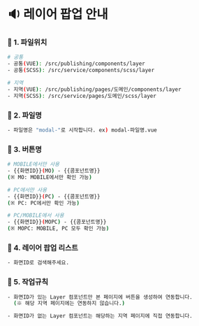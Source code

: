 # &#x1F509; 레이어 팝업 안내

### &#x1F4DD; 1. 파일위치
```bash
# 공통
- 공통(VUE): /src/publishing/components/layer
- 공통(SCSS): /src/service/components/scss/layer

# 지역
- 지역(VUE): /src/publishing/pages/도메인/components/layer
- 지역(SCSS): /src/service/pages/도메인/scss/layer
```

### &#x1F4DD; 2. 파일명
```bash
- 파일명은 "modal-"로 시작합니다. ex) modal-파일명.vue
```

### &#x1F4DD; 3. 버튼명
```bash
# MOBILE에서만 사용
- {{화면ID}}(MO) - {{콤포넌트명}} 
(※ MO: MOBILE에서만 확인 가능)

# PC에서만 사용
- {{화면ID}}(PC) - {{콤포넌트명}} 
(※ PC: PC에서만 확인 가능)

# PC/MOBILE에서 사용
- {{화면ID}}(MOPC) - {{콤포넌트명}} 
(※ MOPC: MOBILE, PC 모두 확인 가능)
```

### &#x1F4DD; 4. 레이어 팝업 리스트
```bash
- 화면ID로 검색해주세요.
```

### &#x1F4DD; 5. 작업규칙
```bash
- 화면ID가 있는 Layer 컴포넌트만 본 페이지에 버튼을 생성하여 연동합니다.
  (※ 해당 지역 페이지에는 연동하지 않습니다.)

- 화면ID가 없는 Layer 컴포넌트는 해당하는 지역 페이지에 직접 연동합니다.
```